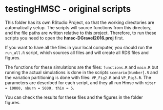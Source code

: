 # testingHMSC - original scripts

This folder has its own RStudio Project, so that the working directories are automatically setup. 
The scripts will source functions from this directory, and the file paths are written relative to this project. Therefore, to run these scripts you need to open the **hmsc-DGravel2016.proj** first.

If you want to have all the files in your local computer, you should run the `run_all.R` script, which sources all files and will create all RDS files and figures.


The functions for these simulations are the files: `functions.R` and `main.R` but running the actual simulations is done in the scripts `scenario[Number].R` and the variation partitioning is done with files: `VP_Fig2.R` and `VP_Fig3.R`. The parameters are described for each script, and they all run Hmsc with `niter = 10000, nburn = 5000, thin = 5`.



You can check the results for these files and the figures in the folder figures.
